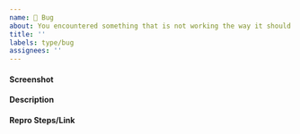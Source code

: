 ```yaml
---
name: 🐛 Bug
about: You encountered something that is not working the way it should
title: ''
labels: type/bug
assignees: ''
---
```


<!--    Instructions                                -->
<!--                                                -->
<!-- 1. Remove sections/details you do not complete -->
<!-- 2. Add sections/details useful to you          -->

#### Screenshot

#### Description <!-- If screenshot not obvious enough -->

#### Repro Steps/Link <!-- If known/available & screenshot not obvious enough -->
